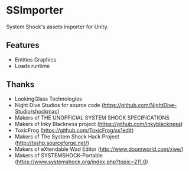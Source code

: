 # SSImporter
System Shock's assets importer for Unity.

## Features
- Entities Graphics
- Loads runtime

## Thanks
- LookingGlass Technologies 
- Night Dive Studios for source code (https://github.com/NightDive-Studio/shockmac) 
- Makers of THE UNOFFICIAL SYSTEM SHOCK SPECIFICATIONS 
- Makers of Inky Blackness project (https://github.com/inkyblackness) 
- ToxicFrog (https://github.com/ToxicFrog/ss1edit) 
- Makers of The System Shock Hack Project (http://tsshp.sourceforge.net/) 
- Makers of eXtendable Wad Editor (http://www.doomworld.com/xwe/) 
- Makers of SYSTEMSHOCK-Portable (https://www.systemshock.org/index.php?topic=211.0) 
